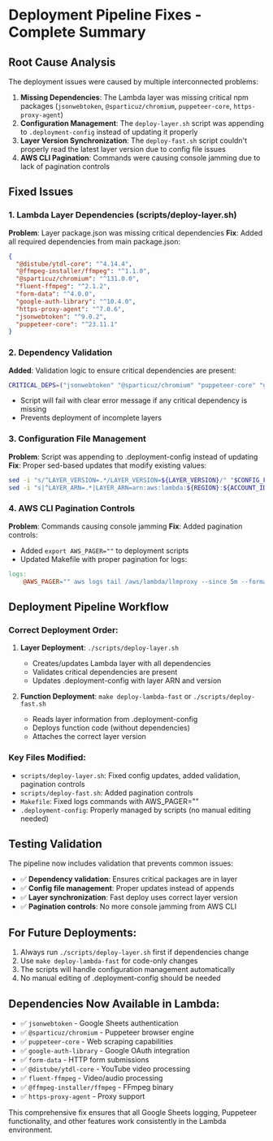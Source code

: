 # Deployment Pipeline Fixes - Complete Summary

## Root Cause Analysis
The deployment issues were caused by multiple interconnected problems:

1. **Missing Dependencies**: The Lambda layer was missing critical npm packages (`jsonwebtoken`, `@sparticuz/chromium`, `puppeteer-core`, `https-proxy-agent`)
2. **Configuration Management**: The `deploy-layer.sh` script was appending to `.deployment-config` instead of updating it properly
3. **Layer Version Synchronization**: The `deploy-fast.sh` script couldn't properly read the latest layer version due to config file issues
4. **AWS CLI Pagination**: Commands were causing console jamming due to lack of pagination controls

## Fixed Issues

### 1. Lambda Layer Dependencies (scripts/deploy-layer.sh)
**Problem**: Layer package.json was missing critical dependencies
**Fix**: Added all required dependencies from main package.json:
```json
{
  "@distube/ytdl-core": "^4.14.4",
  "@ffmpeg-installer/ffmpeg": "^1.1.0", 
  "@sparticuz/chromium": "^131.0.0",
  "fluent-ffmpeg": "^2.1.2",
  "form-data": "^4.0.0",
  "google-auth-library": "^10.4.0",
  "https-proxy-agent": "^7.0.6",
  "jsonwebtoken": "^9.0.2",
  "puppeteer-core": "^23.11.1"
}
```

### 2. Dependency Validation
**Added**: Validation logic to ensure critical dependencies are present:
```bash
CRITICAL_DEPS=("jsonwebtoken" "@sparticuz/chromium" "puppeteer-core" "google-auth-library" "form-data")
```
- Script will fail with clear error message if any critical dependency is missing
- Prevents deployment of incomplete layers

### 3. Configuration File Management  
**Problem**: Script was appending to .deployment-config instead of updating
**Fix**: Proper sed-based updates that modify existing values:
```bash
sed -i "s/^LAYER_VERSION=.*/LAYER_VERSION=${LAYER_VERSION}/" "$CONFIG_FILE"
sed -i "s|^LAYER_ARN=.*|LAYER_ARN=arn:aws:lambda:${REGION}:${ACCOUNT_ID}:layer:${LAYER_NAME}:${LAYER_VERSION}|" "$CONFIG_FILE"
```

### 4. AWS CLI Pagination Controls
**Problem**: Commands causing console jamming
**Fix**: Added pagination controls:
- Added `export AWS_PAGER=""` to deployment scripts
- Updated Makefile with proper pagination for logs:
```makefile
logs:
	@AWS_PAGER="" aws logs tail /aws/lambda/llmproxy --since 5m --format short
```

## Deployment Pipeline Workflow

### Correct Deployment Order:
1. **Layer Deployment**: `./scripts/deploy-layer.sh`
   - Creates/updates Lambda layer with all dependencies
   - Validates critical dependencies are present
   - Updates .deployment-config with layer ARN and version
   
2. **Function Deployment**: `make deploy-lambda-fast` or `./scripts/deploy-fast.sh`
   - Reads layer information from .deployment-config
   - Deploys function code (without dependencies)
   - Attaches the correct layer version

### Key Files Modified:
- `scripts/deploy-layer.sh`: Fixed config updates, added validation, pagination controls
- `scripts/deploy-fast.sh`: Added pagination controls
- `Makefile`: Fixed logs commands with AWS_PAGER="" 
- `.deployment-config`: Properly managed by scripts (no manual editing needed)

## Testing Validation
The pipeline now includes validation that prevents common issues:
- ✅ **Dependency validation**: Ensures critical packages are in layer
- ✅ **Config file management**: Proper updates instead of appends
- ✅ **Layer synchronization**: Fast deploy uses correct layer version
- ✅ **Pagination controls**: No more console jamming from AWS CLI

## For Future Deployments:
1. Always run `./scripts/deploy-layer.sh` first if dependencies change
2. Use `make deploy-lambda-fast` for code-only changes
3. The scripts will handle configuration management automatically
4. No manual editing of .deployment-config should be needed

## Dependencies Now Available in Lambda:
- ✅ `jsonwebtoken` - Google Sheets authentication
- ✅ `@sparticuz/chromium` - Puppeteer browser engine
- ✅ `puppeteer-core` - Web scraping capabilities
- ✅ `google-auth-library` - Google OAuth integration
- ✅ `form-data` - HTTP form submissions
- ✅ `@distube/ytdl-core` - YouTube video processing
- ✅ `fluent-ffmpeg` - Video/audio processing
- ✅ `@ffmpeg-installer/ffmpeg` - FFmpeg binary
- ✅ `https-proxy-agent` - Proxy support

This comprehensive fix ensures that all Google Sheets logging, Puppeteer functionality, and other features work consistently in the Lambda environment.